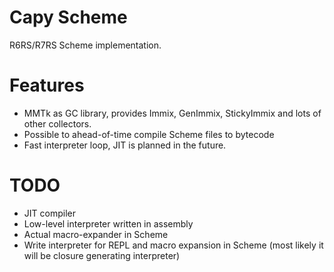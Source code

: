 # Capy Scheme

R6RS/R7RS Scheme implementation. 

# Features
- MMTk as GC library, provides Immix, GenImmix, StickyImmix and lots of other collectors.
- Possible to ahead-of-time compile Scheme files to bytecode
- Fast interpreter loop, JIT is planned in the future.

# TODO
- JIT compiler
- Low-level interpreter written in assembly
- Actual macro-expander in Scheme
- Write interpreter for REPL and macro expansion in Scheme (most likely it will be closure generating interpreter)

